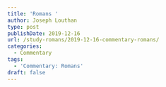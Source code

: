 ```yaml
---
title: 'Romans '
author: Joseph Louthan
type: post
publishDate: 2019-12-16
url: /study-romans/2019-12-16-commentary-romans/
categories:
  - Commentary
tags:
  - 'Commentary: Romans'
draft: false
---
```

